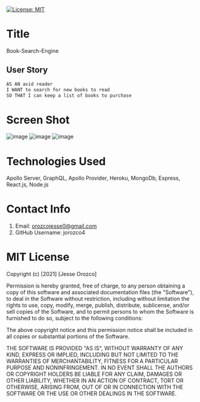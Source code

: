 [![License: MIT](https://img.shields.io/badge/License-MIT-yellow.svg)](https://opensource.org/licenses/MIT)

# Title

Book-Search-Engine

## User Story

```md
AS AN avid reader
I WANT to search for new books to read
SO THAT I can keep a list of books to purchase
```

# Screen Shot

![image](https://user-images.githubusercontent.com/61666288/125702931-6654f87e-6291-470f-8cb9-cd686ebcba7d.png)
![image](https://user-images.githubusercontent.com/61666288/125702836-e661649f-52c6-4185-902d-a947eea72ff7.png)
![image](https://user-images.githubusercontent.com/61666288/125702761-daecb914-8f89-4008-940b-81cc6caf3303.png)

# Technologies Used

Apollo Server, GraphQL, Apollo Provider, Heroku, MongoDb, Express, React.js, Node.js

# Contact Info

1. Email: orozcojesse0@gmail.com
2. GitHub Username: jorozco4

# MIT License

Copyright (c) [2021] [Jesse Orozco]

Permission is hereby granted, free of charge, to any person obtaining a copy
of this software and associated documentation files (the "Software"), to deal
in the Software without restriction, including without limitation the rights
to use, copy, modify, merge, publish, distribute, sublicense, and/or sell
copies of the Software, and to permit persons to whom the Software is
furnished to do so, subject to the following conditions:

The above copyright notice and this permission notice shall be included in all
copies or substantial portions of the Software.

THE SOFTWARE IS PROVIDED "AS IS", WITHOUT WARRANTY OF ANY KIND, EXPRESS OR
IMPLIED, INCLUDING BUT NOT LIMITED TO THE WARRANTIES OF MERCHANTABILITY,
FITNESS FOR A PARTICULAR PURPOSE AND NONINFRINGEMENT. IN NO EVENT SHALL THE
AUTHORS OR COPYRIGHT HOLDERS BE LIABLE FOR ANY CLAIM, DAMAGES OR OTHER
LIABILITY, WHETHER IN AN ACTION OF CONTRACT, TORT OR OTHERWISE, ARISING FROM,
OUT OF OR IN CONNECTION WITH THE SOFTWARE OR THE USE OR OTHER DEALINGS IN THE
SOFTWARE.
